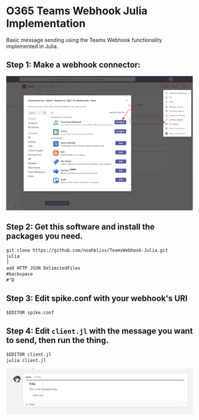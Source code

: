 # O365 Teams Webhook Julia Implementation
Basic message sending using the Teams Webhook functionality implemented in Julia.

## Step 1: Make a webhook connector:
![Make the webhook](makewebhook.png) 

## Step 2: Get this software and install the packages you need.  

```
git clone https://github.com/noahbliss/TeamsWebhook-Julia.git
julia
]
add HTTP JSON DelimitedFiles
#backspace
#^D
```

## Step 3: Edit spike.conf with your webhook's URI
```
$EDITOR spike.conf
```

## Step 4: Edit `client.jl` with the message you want to send, then run the thing.
```
$EDITOR client.jl
julia client.jl
```
![PoC message](webhookmessage.png)
